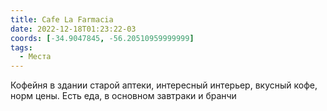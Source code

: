 ```yaml
---
title: Cafe La Farmacia
date: 2022-12-18T01:23:22-03
coords: [-34.9047845, -56.20510959999999]
tags:
  - Места
---
```


Кофейня в здании старой аптеки, интересный интерьер, вкусный кофе, норм цены. Есть еда, в основном завтраки и бранчи
